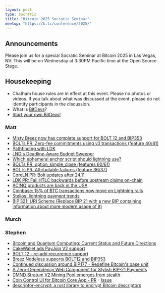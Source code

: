 ```yaml
---
layout: post
type: socratic
title: "Bitcoin 2025 Socratic Seminar"
meetup: "https://b.tc/conference/2025/"
---
```


## Announcements
Please join us for a special Socratic Seminar at Bitcoin 2025 in Las Vegas, NV. This will be on Wednesday at 3:30PM Pacific time at the Open Source Stage.

## Housekeeping

- Chatham house rules are in effect at this event. Please no photos or videos. If you talk about what was discussed at the event, please do not identify participants in the discussion.
- What is [BitDevs](https://bitdevs.org/about)?
- [Start your own BitDevs!](https://bitdevs.org/cities)

### Matt

- [Misty Breez now has complete support for BOLT 12 and BIP353](https://x.com/Breez_Tech/status/1925914699436011765)
- [BOLTs PR: Zero-fee commitments using v3 transactions (feature 40/41)](https://github.com/lightning/bolts/pull/1228)
- [Pathfinding with LDK](https://lightningdevkit.org/blog/ldk-pathfinding/)
- [LND's Deadline-Aware Budget Sweeper](https://morehouse.github.io/lightning/lnd-deadline-aware-budget-sweeper/)
- [Which ephemeral anchor script should lightning use?](https://delvingbitcoin.org/t/which-ephemeral-anchor-script-should-lightning-use/1412/1)
- [BOLTs PR: option_simple_close (features 60/61)](https://github.com/lightning/bolts/pull/1205)
- [BOLTs PR: Attributable failures (feature 36/37)](https://github.com/lightning/bolts/pull/1044)
- [CoreLN PR: Bolt updates after 24.11]()
- [LDK PR: Fail HTLC backwards before upstream claims on-chain](https://github.com/lightningdevkit/rust-lightning/pull/3556)
- [ACINQ products are back in the USA](https://x.com/acinq_co/status/1909651903421554833)
- [Coinbase: 15% of BTC transactions now move on Lightning rails](https://x.com/coinbase/status/1916961596775272652)
- [Stelios: lightning payment trends](https://x.com/steliosrammos/status/1921924760801357827)
- [BIP 321: URI Scheme (Replace BIP 21 with a new BIP containing information about more modern usage of it)](https://github.com/bitcoin/bips/pull/1555)

### Murch

### Stephen

- [Bitcoin and Quantum Computing: Current Status and Future Directions](https://chaincode.com/bitcoin-post-quantum.pdf)
- [CakeWallet ads PayJoin V2 support](https://x.com/cakewallet/status/1924594310202155069)
- [BOLT 12 - re-add recurrence support](https://github.com/lightning/bolts/pull/1240)
- [Breez Nodeless supports BOLT12 and BIP353](https://x.com/Breez_Tech/status/1925190330426499554)
- [Continued discussion around BIP177 - Redefine Bitcoin's base unit](https://github.com/bitcoin/bips/blob/master/bip-0177.mediawiki)
- [A Zero-Dependency Web Component for Stylish BIP-21 Payments](https://stacker.news/items/893417)
- [DMND Stratum V2 Mining Pool emerges from stealth](https://x.com/DEMAND_POOL/status/1902054071940370540)
- [Coin Control UI for Bitcoin Core App - PR](https://github.com/BitcoinDesign/Bitcoin-Core-App/pull/154) - [Issue](https://github.com/BitcoinDesign/Bitcoin-Core-App/issues/153)
- [descriptor-encrypt: a rust library to encrypt Bitcoin descriptors](https://github.com/joshdoman/descriptor-encrypt)
